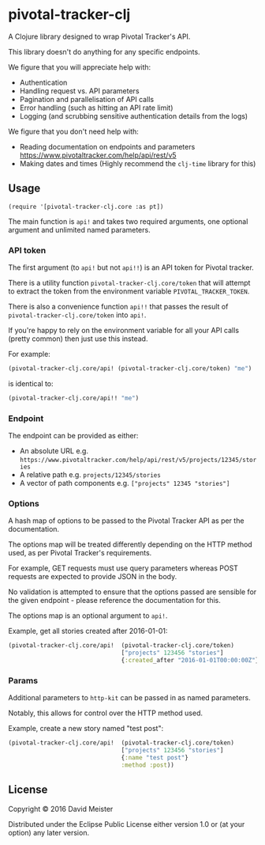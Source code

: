 # pivotal-tracker-clj

A Clojure library designed to wrap Pivotal Tracker's API.

This library doesn't do anything for any specific endpoints.

We figure that you will appreciate help with:
- Authentication
- Handling request vs. API parameters
- Pagination and parallelisation of API calls
- Error handling (such as hitting an API rate limit)
- Logging (and scrubbing sensitive authentication details from the logs)

We figure that you don't need help with:
- Reading documentation on endpoints and parameters https://www.pivotaltracker.com/help/api/rest/v5
- Making dates and times (Highly recommend the `clj-time` library for this)

## Usage

`(require '[pivotal-tracker-clj.core :as pt])`

The main function is `api!` and takes two required arguments, one optional argument and unlimited named parameters.

### API token

The first argument (to `api!` but not `api!!`) is an API token for Pivotal tracker.

There is a utility function `pivotal-tracker-clj.core/token` that will attempt to extract the token from the environment variable `PIVOTAL_TRACKER_TOKEN`.

There is also a convenience function `api!!` that passes the result of `pivotal-tracker-clj.core/token` into `api!`.

If you're happy to rely on the environment variable for all your API calls (pretty common) then just use this instead.

For example:

```clojure
(pivotal-tracker-clj.core/api! (pivotal-tracker-clj.core/token) "me")
```

is identical to:

```clojure
(pivotal-tracker-clj.core/api!! "me")
```

### Endpoint

The endpoint can be provided as either:

- An absolute URL e.g. `https://www.pivotaltracker.com/help/api/rest/v5/projects/12345/stories`
- A relative path e.g. `projects/12345/stories`
- A vector of path components e.g. `["projects" 12345 "stories"]`

### Options

A hash map of options to be passed to the Pivotal Tracker API as per the documentation.

The options map will be treated differently depending on the HTTP method used, as per Pivotal Tracker's requirements.

For example, GET requests must use query parameters whereas POST requests are expected to provide JSON in the body.

No validation is attempted to ensure that the options passed are sensible for the given endpoint - please reference the documentation for this.

The options map is an optional argument to `api!`.

Example, get all stories created after 2016-01-01:

```clojure
(pivotal-tracker-clj.core/api!  (pivotal-tracker-clj.core/token)
                                ["projects" 123456 "stories"]
                                {:created_after "2016-01-01T00:00:00Z"})
```

### Params

Additional parameters to `http-kit` can be passed in as named parameters.

Notably, this allows for control over the HTTP method used.

Example, create a new story named "test post":

```clojure
(pivotal-tracker-clj.core/api!  (pivotal-tracker-clj.core/token)
                                ["projects" 123456 "stories"]
                                {:name "test post"}
                                :method :post))
```

## License

Copyright © 2016 David Meister

Distributed under the Eclipse Public License either version 1.0 or (at
your option) any later version.
